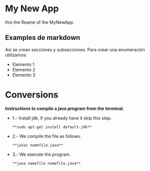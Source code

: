 My New App
==========

this the Reame of the MyNewApp.

Examples de markdown
--------------------

Así se crean secciones y subsecciones. Para crear una enumeración utilizamos:
+ Elemento 1
+ Elemento 2
+ Elemento 3

Conversions
===========

**Instructions to compile a java program from the terminal.**

+ 1.- Install jdk, if you already have it skip this step.

      **sudo apt-get install default-jdk**
      

+ 2.- We compile the file as follows.

      **javac namefile.java**


+ 3.- We execute the program.

      **java namefile namefile.java**
